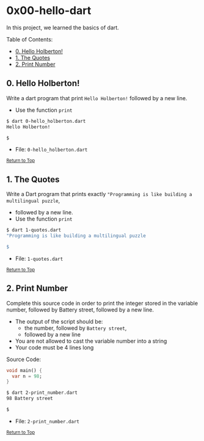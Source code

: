 # 0x00-hello-dart

In this project, we learned the basics of dart.

Table of Contents:
- [0. Hello Holberton!](#0-hello-holberton)
- [1. The Quotes](#1-the-quotes)
- [2. Print Number](#2-print-number)

## 0. Hello Holberton!
Write a dart program that print `Hello Holberton!` followed by a new line.

- Use the function `print`

```sh
$ dart 0-hello_holberton.dart
Hello Holberton!

$
```
- File: `0-hello_holberton.dart`

<sub>[Return to Top](#0x00-hello-dart)</sub>

## 1. The Quotes
Write a Dart program that prints exactly `"Programming is like building a multilingual puzzle`,

- followed by a new line.
- Use the function `print`

```sh
$ dart 1-quotes.dart
"Programming is like building a multilingual puzzle

$
```
- File: `1-quotes.dart`

<sub>[Return to Top](#0x00-hello-dart)</sub>

## 2. Print Number
Complete this source code in order to print the integer stored in the variable number, followed by Battery street, followed by a new line.

- The output of the script should be:
    - the number, followed by `Battery street`,
    - followed by a new line
- You are not allowed to cast the variable number into a string
- Your code must be 4 lines long

Source Code:
```dart
void main() {
  var n = 98;
}
```

```sh
$ dart 2-print_number.dart
98 Battery street

$
```
- File: `2-print_number.dart`

<sub>[Return to Top](#0x00-hello-dart)</sub>
